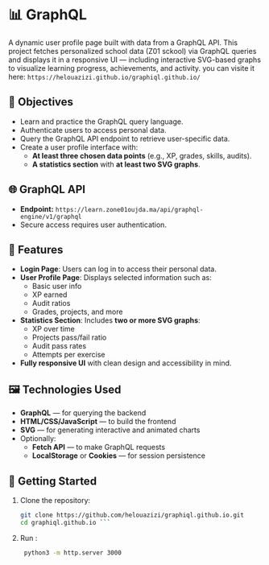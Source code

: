# 📊 GraphQL 

A dynamic user profile page built with data from a GraphQL API. This project fetches personalized school data (Z01 sckool) via GraphQL queries and displays it in a responsive UI — including interactive SVG-based graphs to visualize learning progress, achievements, and activity.
you can visite it here: `https://helouazizi.github.io/graphiql.github.io/`

## 🚀 Objectives

- Learn and practice the GraphQL query language.
- Authenticate users to access personal data.
- Query the GraphQL API endpoint to retrieve user-specific data.
- Create a user profile interface with:
  - **At least three chosen data points** (e.g., XP, grades, skills, audits).
  - **A statistics section** with **at least two SVG graphs**.

## 🌐 GraphQL API

- **Endpoint:** `https://learn.zone01oujda.ma/api/graphql-engine/v1/graphql`
- Secure access requires user authentication.

## 🧠 Features

- **Login Page**: Users can log in to access their personal data.
- **User Profile Page**: Displays selected information such as:
  - Basic user info
  - XP earned
  - Audit ratios
  - Grades, projects, and more
- **Statistics Section**: Includes **two or more SVG graphs**:
  - XP over time
  - Projects pass/fail ratio
  - Audit pass rates
  - Attempts per exercise
- **Fully responsive UI** with clean design and accessibility in mind.

## 🖼️ Technologies Used

- **GraphQL** — for querying the backend
- **HTML/CSS/JavaScript** — to build the frontend
- **SVG** — for generating interactive and animated charts
- Optionally:
  - **Fetch API** — to make GraphQL requests
  - **LocalStorage** or **Cookies** — for session persistence

## 📌 Getting Started

1. Clone the repository:
   ``` bash
   git clone https://github.com/helouazizi/graphiql.github.io.git
   cd graphiql.github.io ```

1. Run :
   ``` bash
    python3 -m http.server 3000
   ```
